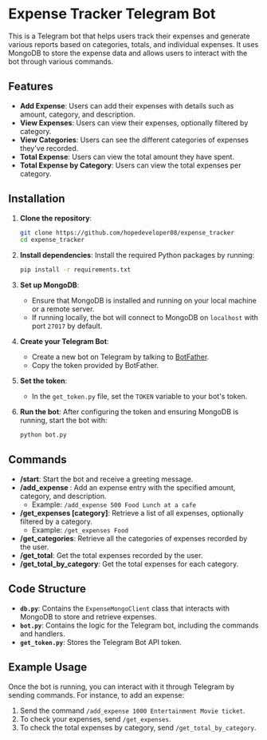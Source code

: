 # Expense Tracker Telegram Bot

This is a Telegram bot that helps users track their expenses and generate various reports based on categories, totals, and individual expenses. It uses MongoDB to store the expense data and allows users to interact with the bot through various commands.

## Features

- **Add Expense**: Users can add their expenses with details such as amount, category, and description.
- **View Expenses**: Users can view their expenses, optionally filtered by category.
- **View Categories**: Users can see the different categories of expenses they've recorded.
- **Total Expense**: Users can view the total amount they have spent.
- **Total Expense by Category**: Users can view the total expenses per category.

## Installation

1. **Clone the repository**:
    ```bash
    git clone https://github.com/hopedeveloper08/expense_tracker
    cd expense_tracker
    ```

2. **Install dependencies**:
    Install the required Python packages by running:
    ```bash
    pip install -r requirements.txt
    ```

3. **Set up MongoDB**:
    - Ensure that MongoDB is installed and running on your local machine or a remote server.
    - If running locally, the bot will connect to MongoDB on `localhost` with port `27017` by default.

4. **Create your Telegram Bot**:
    - Create a new bot on Telegram by talking to [BotFather](https://core.telegram.org/bots#botfather).
    - Copy the token provided by BotFather.

5. **Set the token**:
    - In the `get_token.py` file, set the `TOKEN` variable to your bot's token.

6. **Run the bot**:
    After configuring the token and ensuring MongoDB is running, start the bot with:
    ```bash
    python bot.py
    ```

## Commands

- **/start**: Start the bot and receive a greeting message.
- **/add_expense <amount> <category> <description>**: Add an expense entry with the specified amount, category, and description.
    - Example: `/add_expense 500 Food Lunch at a cafe`
- **/get_expenses [category]**: Retrieve a list of all expenses, optionally filtered by a category.
    - Example: `/get_expenses Food`
- **/get_categories**: Retrieve all the categories of expenses recorded by the user.
- **/get_total**: Get the total expenses recorded by the user.
- **/get_total_by_category**: Get the total expenses for each category.

## Code Structure

- **`db.py`**: Contains the `ExpenseMongoClient` class that interacts with MongoDB to store and retrieve expenses.
- **`bot.py`**: Contains the logic for the Telegram bot, including the commands and handlers.
- **`get_token.py`**: Stores the Telegram Bot API token.

## Example Usage

Once the bot is running, you can interact with it through Telegram by sending commands. For instance, to add an expense:

1. Send the command `/add_expense 1000 Entertainment Movie ticket`.
2. To check your expenses, send `/get_expenses`.
3. To check the total expenses by category, send `/get_total_by_category`.
